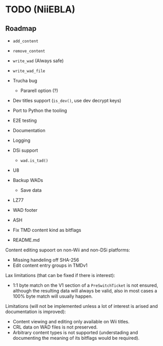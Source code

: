 # TODO (NiiEBLA)

## Roadmap
- `add_content`
- `remove_content`

- `write_wad` (Always safe)
- `write_wad_file`

- Trucha bug
    - Pararell option (?)
- Dev titles support (`is_dev()`, use dev decrypt keys)
- Port to Python the tooling
- E2E testing
- Documentation
- Logging

- DSi support
    - `wad.is_tad()`

- U8
- Backup WADs
    - Save data
- LZ77
- WAD footer
- ASH
- Fix TMD content kind as bitflags

- README.md

Content editing supoort on non-Wii and non-DSi platforms:
- Missing handeling off SHA-256
- Edit content entry groups in TMDv1

Lax limitations (that can be fixed if there is interest):
- 1:1 byte match on the V1 section of a `PreSwitchTicket` is not ensured, although the resulting data will always be valid, also in most cases a 100% byte match will usually happen.

Limitations (will not be implemented unless a lot of interest is arised and documentation is improved):
- Content viewing and editing only available on Wii titles.
- CRL data on WAD files is not preserved.
- Arbitrary content types is not supported (understading and documenting the meaning of its bitflags would be required).

